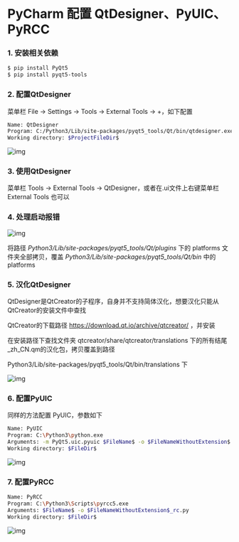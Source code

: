 # PyCharm 配置 QtDesigner、PyUIC、PyRCC



### 1. 安装相关依赖 

```bash
$ pip install PyQt5
$ pip install pyqt5-tools
```



### 2. 配置QtDesigner

菜单栏 File → Settings → Tools → External Tools → +，如下配置

```bash
Name: QtDesigner
Program: C:/Python3/Lib/site-packages/pyqt5_tools/Qt/bin/qtdesigner.exe
Working directory: $ProjectFileDir$
```



![img](https://img-blog.csdnimg.cn/20200605120854784.png)



### 3. 使用QtDesigner

菜单栏 Tools → External Tools → QtDesigner，或者在.ui文件上右键菜单栏 External Tools 也可以



### 4. 处理启动报错



![img](https://img-blog.csdnimg.cn/20200604181504371.png)

将路径 *Python3/Lib/site-packages/pyqt5_tools/Qt/plugins* 下的 platforms 文件夹全部拷贝，覆盖 *Python3/Lib/site-packages/pyqt5_tools/Qt/bin* 中的 platforms



### 5. 汉化QtDesigner

QtDesigner是QtCreator的子程序，自身并不支持简体汉化，想要汉化只能从QtCreator的安装文件中查找

QtCreator的下载路径 https://download.qt.io/archive/qtcreator/ ，并安装

在安装路径下查找文件夹 qtcreator/share/qtcreator/translations 下的所有结尾 _zh_CN.qm的汉化包，拷贝覆盖到路径

Python3/Lib/site-packages/pyqt5_tools/Qt/bin/translations 下

![img](https://img-blog.csdnimg.cn/20200605112547212.png)



### 6. 配置PyUIC

同样的方法配置 PyUIC，参数如下

```bash
Name: PyUIC
Program: C:\Python3\python.exe
Arguments: -m PyQt5.uic.pyuic $FileName$ -o $FileNameWithoutExtension$.py
Working directory: $FileDir$
```



![img](https://img-blog.csdnimg.cn/20200605120452569.png)



### 7. 配置PyRCC

```bash
Name: PyRCC
Program: C:\Python3\Scripts\pyrcc5.exe
Arguments: $FileName$ -o $FileNameWithoutExtension$_rc.py
Working directory: $FileDir$
```



![img](https://img-blog.csdnimg.cn/20200605120134828.png)


